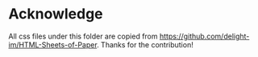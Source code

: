 # Acknowledge

All css files under this folder are copied from https://github.com/delight-im/HTML-Sheets-of-Paper. Thanks for the contribution! 

